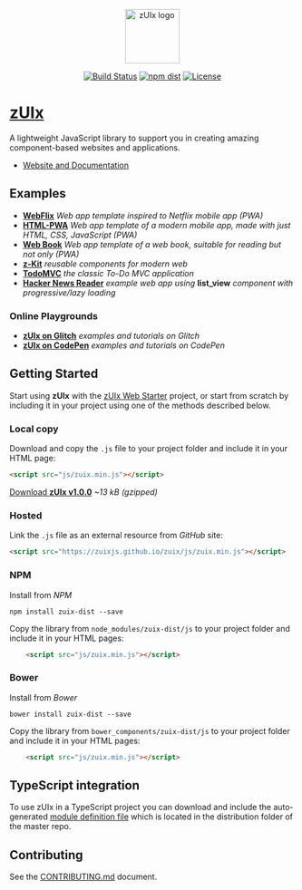 <p align="center">
    <a href="https://zuixjs.github.io/zuix" target="_blank" rel="noopener noreferrer">
        <img width="96" src="https://zuixjs.github.io/zuix/images/zuix-logo.svg" alt="zUIx logo">
    </a>
</p>

<p align="center">
  <a href="https://travis-ci.org/zuixjs/zuix"><img src="https://img.shields.io/travis/zuixjs/zuix.svg?style=for-the-badge" alt="Build Status"></a>
  <a href="https://www.npmjs.com/package/zuix-dist"><img src="https://img.shields.io/npm/v/zuix.svg?style=for-the-badge" alt="npm dist"></a>
  <a href="https://github.com/zuixjs/zuix/blob/master/LICENSE.TXT"><img src="https://img.shields.io/npm/l/zuix.svg?style=for-the-badge" alt="License"></a>
</p>

# [zUIx](https://zuixjs.github.io/zuix)

A lightweight JavaScript library to support you in creating amazing component-based websites and applications.
- [Website and Documentation](https://zuixjs.github.io/zuix)

## Examples

- [**WebFlix**](https://github.com/zuixjs/zuix-web-flix)
*Web app template inspired to Netflix mobile app (PWA)*
- [**HTML-PWA**](https://github.com/zuixjs/zuix-html-pwa)
*Web app template of a modern mobile app, made with just HTML, CSS, JavaScript (PWA)*
- [**Web Book**](https://github.com/zuixjs/zuix-web-book/)
*Web app template of a web book, suitable for reading but not only (PWA)*
- [**z-Kit**](https://zuixjs.github.io/zkit)
*reusable components for modern web*
- [**TodoMVC**](https://zuixjs.github.io/zuix-todomvc)
*the classic To-Do MVC application*
- [**Hacker News Reader**](https://zuixjs.github.io/zuix-hackernews)
*example web app using* **list_view** *component with progressive/lazy loading*

### Online Playgrounds

- [**zUIx on Glitch**](https://glitch.com/@genemars)
*examples and tutorials on Glitch*
- [**zUIx on CodePen**](https://codepen.io/genielabs/)
*examples and tutorials on CodePen*


## Getting Started

Start using **zUIx** with the [zUIx Web Starter](https://github.com/zuixjs/zuix-web-starter) project,
or start from scratch by including it in your project using one of the methods described below.

### Local copy

Download and copy the `.js` file to your project folder and include it in your HTML page:

```html
<script src="js/zuix.min.js"></script>
```

[Download **zUIx v1.0.0**](https://zuixjs.github.io/zuix/js/zuix.min.js)
*~13 kB (gzipped)*

### Hosted

Link the `.js` file as an external resource from *GitHub* site:

```html
<script src="https://zuixjs.github.io/zuix/js/zuix.min.js"></script>
```

### NPM

Install from *NPM*

    npm install zuix-dist --save

Copy the library from `node_modules/zuix-dist/js` to your project folder
and include it in your HTML pages:

```html
    <script src="js/zuix.min.js"></script>
```

### Bower

Install from *Bower*

    bower install zuix-dist --save

Copy the library from `bower_components/zuix-dist/js` to your project folder
and include it in your HTML pages:

```html
    <script src="js/zuix.min.js"></script>
```

## TypeScript integration

To use zUIx in a TypeScript project you can download and include the auto-generated
[module definition file](https://raw.githubusercontent.com/zuixjs/zuix/master/dist/ts/zuix.d.ts)
which is located in the distribution folder of the master repo.


## Contributing

See the [CONTRIBUTING.md](https://github.com/zuixjs/zuix/blob/master/CONTRIBUTING.md) document.
